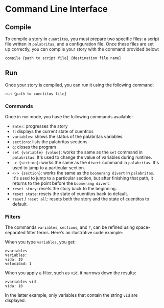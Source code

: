 # Command Line Interface

## Compile

To compile a story in `cuentitos`, you must prepare two specific files: a script file written in `palabritas`, and a configuration file. Once these files are set up correctly, you can compile your story with the command provided below:

```
compile {path to script file} {destination file name} 
```

## Run

Once your story is compiled, you can run it using the following command:

```
run {path to cuentitos file}
```

### Commands
Once in `run` mode, you have the following commands available:

- `Enter`: progresses the story
- `?`: displays the current state of cuentitos
- `variables`: shows the status of the palabritas variables
- `sections`: lists the palabritas sections
- `q`: closes the program
- `set {variable} {value}`: works the same as the `set` command in `palabritas`. It's used to change the value of variables during runtime.
- `-> {section}`: works the same as the `divert` command in `palabritas`. It's used to jump to a particular section.
- `<-> {section}`: works the same as the `boomerang divert` in `palabritas`. It's used to jump to a particular section, but after finishing that path, it returns to the point before the `boomerang divert`. 
- `reset story`: resets the story back to the beginning.
- `reset state`: resets the state of cuentitos back to default.
- `reset` / `reset all`: resets both the story and the state of cuentitos to default.


### Filters

The commands `variables`, `sections`, and `?`, can be refined using space-separated filter terms. Here's an illustrative code example:

When you type `variables`, you get:

``` 
>variables
Variables:
vida: 10
velocidad: 1
```

When you apply a filter, such as `vid`, it narrows down the results:

``` 
>variables vid
vida: 10
``` 

In the latter example, only variables that contain the string `vid` are displayed. 